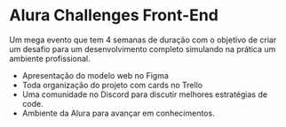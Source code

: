# Alura Challenges Front-End
Um mega evento que tem 4 semanas de duração com o objetivo de criar um desafio para um desenvolvimento completo simulando na prática um ambiente profissional.

- Apresentação do modelo web no Figma
- Toda organização do projeto com cards no Trello
- Uma comunidade no Discord para discutir melhores estratégias de code.
- Ambiente da Alura para avançar em conhecimentos.
